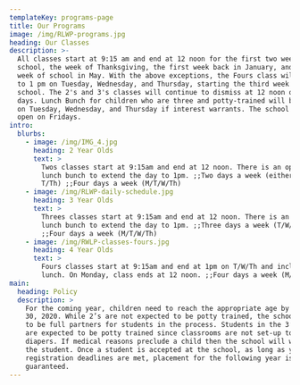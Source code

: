 ```yaml
---
templateKey: programs-page
title: Our Programs
image: /img/RLWP-programs.jpg
heading: Our Classes
description: >-
  All classes start at 9:15 am and end at 12 noon for the first two weeks of
  school, the week of Thanksgiving, the first week back in January, and the last
  week of school in May. With the above exceptions, the Fours class will extend
  to 1 pm on Tuesday, Wednesday, and Thursday, starting the third week of
  school. The 2's and 3's classes will continue to dismiss at 12 noon on all
  days. Lunch Bunch for children who are three and potty-trained will be offered
  on Tuesday, Wednesday, and Thursday if interest warrants. The school is not
  open on Fridays.
intro:
  blurbs:
    - image: /img/IMG_4.jpg
      heading: 2 Year Olds
      text: >
        Twos classes start at 9:15am and end at 12 noon. There is an optional
        lunch bunch to extend the day to 1pm. ;;Two days a week (either M/W or
        T/Th) ;;Four days a week (M/T/W/Th)
    - image: /img/RLWP-daily-schedule.jpg
      heading: 3 Year Olds
      text: >
        Threes classes start at 9:15am and end at 12 noon. There is an optional
        lunch bunch to extend the day to 1pm. ;;Three days a week (T/W/Th)
        ;;Four days a week (M/T/W/Th)
    - image: /img/RWLP-classes-fours.jpg
      heading: 4 Year Olds
      text: >
        Fours classes start at 9:15am and end at 1pm on T/W/Th and includes
        lunch. On Monday, class ends at 12 noon. ;;Four days a week (M/T/W/Th)
main:
  heading: Policy
  description: >
    For the coming year, children need to reach the appropriate age by September
    30, 2020. While 2’s are not expected to be potty trained, the school wants
    to be full partners for students in the process. Students in the 3’s classes
    are expected to be potty trained since classrooms are not set-up to change
    diapers. If medical reasons preclude a child then the school will work with
    the student. Once a student is accepted at the school, as long as yearly
    registration deadlines are met, placement for the following year is
    guaranteed.
---
```


